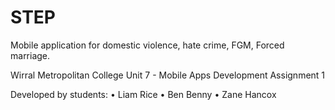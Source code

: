 # STEP
Mobile application for domestic violence, hate crime, FGM, Forced marriage.

Wirral Metropolitan College
Unit 7 - Mobile Apps Development 
Assignment 1

Developed by students:
        • Liam Rice
        • Ben Benny
        • Zane Hancox
